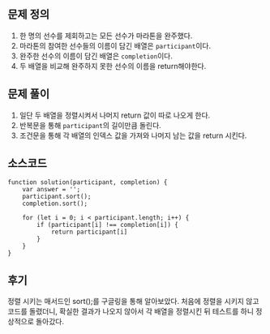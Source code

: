 ## 문제 정의

1. 한 명의 선수를 제회하고는 모든 선수가 마라톤을 완주했다.
2. 마라톤의 참여한 선수들의 이름이 담긴 배열은 `participant`이다.
3. 완주한 선수의 이름이 담긴 배열은 `completion`이다.
4. 두 배열을 비교해 완주하지 못한 선수의 이름을 return해야한다.

## 문제 풀이

1. 일단 두 배열을 정렬시켜서 나머지 return 값이 따로 나오게 한다.
2. 반복문을 통해 `participant`의 길이만큼 돌린다.
3. 조건문을 통해 각 배열의 인덱스 값을 가져와 나머지 남는 값을 return 시킨다.

## 소스코드

```
function solution(participant, completion) {
    var answer = '';
    participant.sort();
    completion.sort();
    
    for (let i = 0; i < participant.length; i++) {
        if (participant[i] !== completion[i]) {
            return participant[i]
        }
    }
}
```

## 후기

정렬 시키는 매서드인 sort();를 구글링을 통해 알아보았다. 처음에 정렬을 시키지 않고 코드를 돌렸더니, 확실한 결과가 나오지 않아서 각 배열을 정렬시킨 뒤 테스트를 하니 정상적으로 돌아갔다.
